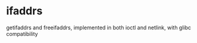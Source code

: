 # ifaddrs
getifaddrs and freeifaddrs, implemented in both ioctl and netlink, with glibc compatibility
